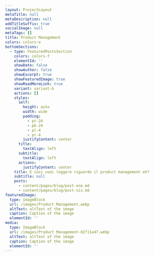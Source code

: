 ```yaml
---
layout: ProjectLayout
metaTitle: null
metaDescription: null
addTitleSuffix: true
socialImage: null
metaTags: []
title: Product Management
colors: colors-e
bottomSections:
  - type: FeaturedPostsSection
    colors: colors-f
    elementId: ''
    showDate: false
    showAuthor: false
    showExcerpt: true
    showFeaturedImage: true
    showReadMoreLink: true
    variant: variant-b
    actions: []
    styles:
      self:
        height: auto
        width: wide
        padding:
          - pt-24
          - pb-24
          - pl-4
          - pr-4
        justifyContent: center
      title:
        textAlign: left
      subtitle:
        textAlign: left
      actions:
        justifyContent: center
    title: E così vuoi leggere riguardo il product management eh?
    subtitle: null
    posts:
      - content/pages/blog/post-one.md
      - content/pages/blog/post-six.md
featuredImage:
  type: ImageBlock
  url: /images/Product Management.webp
  altText: altText of the image
  caption: Caption of the image
  elementId: ''
media:
  type: ImageBlock
  url: /images/Product Management-02f11a47.webp
  altText: altText of the image
  caption: Caption of the image
  elementId: ''
---
```

